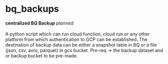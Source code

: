 # bq_backups

**centralized BQ Backup** *planned*  
\
A python script which can run cloud function, cloud run or any other platform from which authentication to GCP can be established.
The destination of backup data can be either a snapshot table in BQ or a file (json, csv, avro, parquet) in gcs bucket.
Pre-req -> the backup dataset and or backup bucket to be pre-made.

